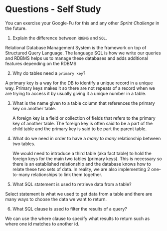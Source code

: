 # Questions - Self Study

You can exercise your Google-Fu for this and any other _Sprint Challenge_ in the future.

1.  Explain the difference between `RDBMS` and `SQL`.

Relational Database Management System is the framework on top of Structured Query Language. The language SQL is how we write our queries and RDBMS helps us to manage these databases and adds additional features depending on the RDBMS

2.  Why do tables need a `primary key`?

A primary key is a way for the DB to identify a unique record in a unique way. Primary keys makes it so there are not repeats of a record when we are trying to access it by usually giving it a unique number in a table.

3.  What is the name given to a table column that references the primary key
    on another table.

    A foreign key is a field or collection of fields that refers to the primary key of another table. The foreign key is often said to be a part of the child table and the primary key is said to be part the parent table.

4.  What do we need in order to have a _many to many_ relationship between two
    tables.

    We would need to introduce a third table (aka fact table) to hold the foreign keys for the main two tables (primary keys). This is necessary so there is an established relationship and the database knows how to relate these two sets of data. In reality, we are also implementing 2 one-to-many relationships to link them together.

5.  What SQL statement is used to retrieve data from a table?

Select statement is what we used to get data from a table and there are many ways to choose the data we want to return.

6.  What SQL clause is used to filter the results of a query?

We can use the where clause to specify what results to return such as where one id matches to another id.
